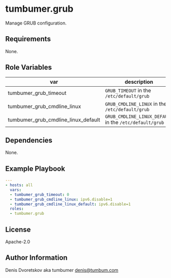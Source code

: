 # tumbumer.grub

Manage GRUB configuration.

## Requirements

None.

## Role Variables

var | description
---|---
tumbumer_grub_timeout | `GRUB_TIMEOUT` in the `/etc/default/grub`
tumbumer_grub_cmdline_linux | `GRUB_CMDLINE_LINUX` in the `/etc/default/grub`
tumbumer_grub_cmdline_linux_default | `GRUB_CMDLINE_LINUX_DEFAULT` in the `/etc/default/grub`

## Dependencies

None.

## Example Playbook

```yaml
---
- hosts: all
  vars:
  - tumbumer_grub_timeout: 0
  - tumbumer_grub_cmdline_linux: ipv6.disable=1
  - tumbumer_grub_cmdline_linux_default: ipv6.disable=1
  roles:
  - tumbumer.grub
```

## License

Apache-2.0

## Author Information

Denis Dvoretskov aka tumbumer <denis@tumbum.com>
